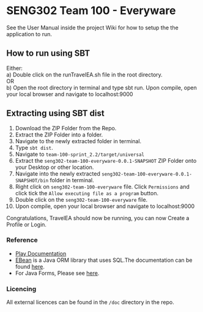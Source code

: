 # SENG302 Team 100 - Everyware
See the User Manual inside the project Wiki for how to setup the the application to run.

## How to run using SBT
Either:  
a) Double click on the runTravelEA.sh file in the root directory.  
OR  
b) Open the root directory in terminal and type sbt run.
Upon compile, open your local browser and navigate to localhost:9000

## Extracting using SBT dist
1. Download the ZIP Folder from the Repo.
2. Extract the ZIP Folder into a folder.
3. Navigate to the newly extracted folder in terminal.
4. Type `sbt dist`.
5. Navigate to `team-100-sprint_2.2/target/universal`
6. Extract the `seng302-team-100-everyware-0.0.1-SNAPSHOT` ZIP Folder onto your Desktop or other location.
7. Navigate into the newly extracted `seng302-team-100-everyware-0.0.1-SNAPSHOT/bin` folder in terminal.
8. Right click on `seng302-team-100-everyware` file. Click `Permissions` and click tick the `Allow executing file as a program` button.
9. Double click on the `seng302-team-100-everyware` file.
10. Upon compile, open your local browser and navigate to localhost:9000


Congratulations, TravelEA should now be running, you can now Create a Profile or Login.

### Reference
* [Play Documentation](https://playframework.com/documentation/latest/Home)
* [EBean](https://www.playframework.com/documentation/latest/JavaEbean) is a Java ORM library that uses SQL.The documentation can be found [here](https://ebean-orm.github.io/).
* For Java Forms, Please see [here](<https://playframework.com/documentation/latest/JavaForms>).

### Licencing
All external licences can be found in the `/doc` directory in the repo.